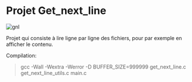 # Projet Get_next_line

![gnl](https://github.com/GitCGuillaume/get_next_line/assets/34135668/ae48d833-ecf2-4dbd-b38d-396cae5ee93a)

Projet qui consiste à lire ligne par ligne des fichiers, pour par exemple en afficher le contenu.

Compilation:
>gcc -Wall -Wextra -Werror -D BUFFER_SIZE=999999 get_next_line.c get_next_line_utils.c main.c
